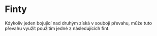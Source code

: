 # Finty

Kdykoliv jeden bojující nad druhým získá v souboji převahu, může tuto
převahu využít použitím jedné z následujících fint.

